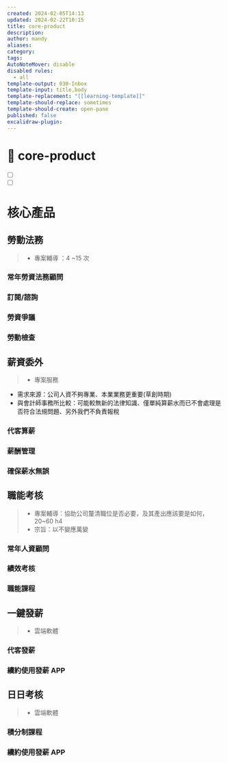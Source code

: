 ```yaml
---
created: 2024-02-05T14:13
updated: 2024-02-22T10:15
title: core-product
description: 
author: mandy
aliases: 
category: 
tags: 
AutoNoteMover: disable
disabled rules:
  - all
template-output: 030-Inbox
template-input: title,body
template-replacement: "[[learning-template]]"
template-should-replace: sometimes
template-should-create: open-pane
published: false
excalidraw-plugin: 
---
```

# 🚀 core-product

- [ ] []()
- [ ] []()

# 核心產品

## 勞動法務

> - 專案輔導 ：4 ~15 次

### 常年勞資法務顧問

###  訂閱/諮詢

### 勞資爭議

### 勞動檢查

## 薪資委外

> - 專案服務

- 需求來源：公司人資不夠專業、本業業務更重要(草創時期)
- 與會計師事務所比較：可能較無新的法律知識、僅單純算薪水而已不會處理是否符合法規問題、另外我們不負責報稅
### 代客算薪
### 薪酬管理

### 確保薪水無誤

## 職能考核

> - 專案輔導：協助公司釐清職位是否必要，及其產出應該要是如何，20~60 h4
> - 宗旨：以不變應萬變

### 常年人資顧問

### 績效考核

### 職能課程


## 一鍵發薪

> - 雲端軟體

### 代客發薪

### 續約使用發薪 APP


## 日日考核

> - 雲端軟體

### 積分制課程

### 續約使用發薪 APP